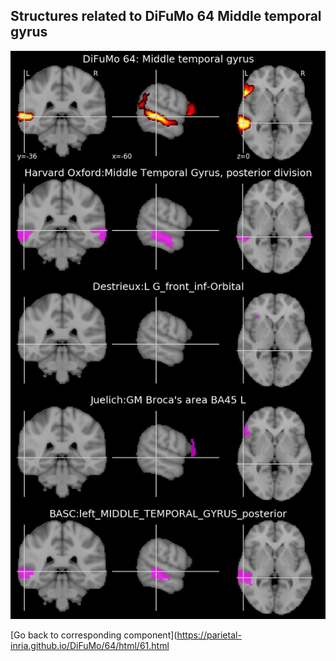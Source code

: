 


## Structures related to DiFuMo 64 Middle temporal gyrus

![61](61.jpg "Structures related to DiFuMo 64 Middle temporal gyrus")

[Go back to corresponding component](https://parietal-inria.github.io/DiFuMo/64/html/61.html
